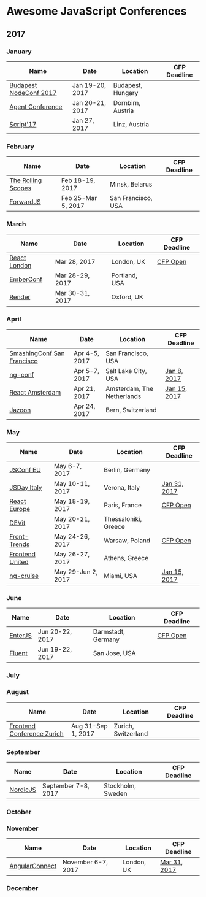 # Awesome JavaScript Conferences

## 2017

### January


| Name  | Date | Location | CFP Deadline |
| ------------- | ------------- | ------------- | ------------- |
| [Budapest NodeConf 2017](https://nodeconf.risingstack.com/) | Jan 19-20, 2017 | Budapest, Hungary ||
| [Agent Conference](http://agent.sh/) | Jan 20-21, 2017 | Dornbirn, Austria ||
| [Script'17](https://scriptconf.org/) | Jan 27, 2017 | Linz, Austria ||

### February


| Name  | Date | Location | CFP Deadline |
| ------------- | ------------- | ------------- | ------------- |
| [The Rolling Scopes](https://2017.conf.rollingscopes.com/) | Feb 18-19, 2017 | Minsk, Belarus ||
| [ForwardJS](https://forwardjs.com/) | Feb 25-Mar 5, 2017 | San Francisco, USA ||

### March

| Name  | Date | Location | CFP Deadline |
| ------------- | ------------- | ------------- | ------------- |
| [React London](https://react.london/) | Mar 28, 2017 | London, UK | [CFP Open](https://www.papercall.io/reactlondon2017) |
| [EmberConf](http://emberconf.com/) | Mar 28-29, 2017 | Portland, USA ||
| [Render](http://2017.render-conf.com/) | Mar 30-31, 2017 | Oxford, UK ||


### April

| Name  | Date | Location | CFP Deadline |
| ------------- | ------------- | ------------- | ------------- |
| [SmashingConf San Francisco](https://smashingconf.com/) | Apr 4-5, 2017 | San Francisco, USA ||
| [ng-conf](https://www.ng-conf.org/) | Apr 5-7, 2017 | Salt Lake City, USA | [Jan 8, 2017](https://docs.google.com/a/jetbrains.com/forms/d/e/1FAIpQLSczS80cXgTPVyUckda6fRjwiJNZsQUtg0o52gLMGa9l_q5qgw/viewform?c=0&w=1)| 
| [React Amsterdam](https://react.amsterdam) | Apr 21, 2017 | Amsterdam, The Netherlands | [Jan 15, 2017](https://goo.gl/forms/hlHKecnwQKK84BRE2) |
| [Jazoon](http://jazoon.com/) | Apr 24, 2017 | Bern, Switzerland ||


### May

| Name  | Date | Location | CFP Deadline |
| ------------- | ------------- | ------------- | ------------- |
| [JSConf EU](http://2017.jsconf.eu/) | May 6-7, 2017 | Berlin, Germany ||
| [JSDay Italy](http://2017.jsday.it/) | May 10-11, 2017 | Verona, Italy | [Jan 31, 2017](http://cfp.jsday.it/)|
| [React Europe](https://www.react-europe.org/) | May 18-19, 2017 | Paris, France |[CFP Open](https://checkout.eventlama.com/#/events/reacteurope-2017/cfp)| 
| [DEVit](http://devitconf.org) | May 20-21, 2017 | Thessaloniki, Greece ||
| [Front-Trends](https://2017.front-trends.com/) | May 24-26, 2017 | Warsaw, Poland |[CFP Open](https://2017.front-trends.com/speaking-at-front-trends/) |
| [Frontend United](http://frontendunited.org/) | May 26-27, 2017 | Athens, Greece ||
| [ng-cruise](https://ngcruise.com/) | May 29-Jun 2, 2017 | Miami, USA | [Jan 15, 2017](https://docs.google.com/a/jetbrains.com/forms/d/e/1FAIpQLSd0Knvu5Ulp6lpEpfx337eFWQmrXwrLzE7ucf4TnTL9fuE6_g/viewform?c=0&w=1&usp=send_form)| 


### June 

| Name  | Date | Location | CFP Deadline |
| ------------- | ------------- | ------------- | ------------- |
| [EnterJS](https://www.enterjs.de/) | Jun 20-22, 2017 | Darmstadt, Germany |[CFP Open](https://www.enterjs.de/call-for-proposals)|
| [Fluent](http://conferences.oreilly.com/fluent) | Jun 19-22, 2017 | San Jose, USA ||


### July

### August

| Name  | Date | Location | CFP Deadline |
| ------------- | ------------- | ------------- | ------------- |
| [Frontend Conference Zurich](https://frontendconf.ch/) | Aug 31-Sep 1, 2017 | Zurich, Switzerland ||


### September

| Name  | Date | Location | CFP Deadline |
| ------------- | ------------- | ------------- | ------------- |
| [NordicJS](http://nordicjs.com/) | September 7-8, 2017 | Stockholm, Sweden ||

### October

### November

| Name  | Date | Location | CFP Deadline |
| ------------- | ------------- | ------------- | ------------- |
| [AngularConnect](http://angularconnect.com/) | November 6-7, 2017 | London, UK |[Mar 31, 2017](https://docs.google.com/a/jetbrains.com/forms/d/e/1FAIpQLSf0k8_jtSjvFcX3rhKVEF26eC4NCXVctlQDeztVxqXjCy9RnA/viewform)| 

### December

